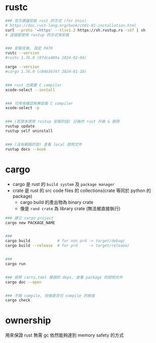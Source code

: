 
# rustc

```bash
### 官方建議安裝 rust 的方式 (for Unix)
# https://doc.rust-lang.org/book/ch01-01-installation.html
curl --proto '=https' --tlsv1.2 https://sh.rustup.rs -sSf | sh
# 這個是使用 rustup 的方式來安裝


### 安裝完後, 設定 PATH
rustc --version
#rustc 1.76.0 (07dca489a 2024-02-04)

cargo --version
#cargo 1.76.0 (c84b36747 2024-01-18)


### rust 也需要 C compiler
xcode-select --install


### 可用來確認有無安裝 C compiler
xcode-select -p


### (若原本使用 rustup 安裝的話) 日後的 rust 升級 & 刪除
rustup update
rustup self uninstall


### (沒有網路的話) 查看 local 說明文件
rustup docs --book
```


# cargo

- cargo 是 rust 的 `build system` 及 `package manager`
- crate 是 rust 的 src code files 的 collections(crate 等同於 python 的 package)
    - cargo build 的產出物為 binary crate
    - 像是 `rand crate` 為 library crate (無法被直接執行)

```bash
### 建立 cargo project
cargo new PACKAGE_NAME


### 
cargo build            # for non prd -> target/debug/
cargo build --release  # for prd     -> target/release/


### 
cargo run


### 依照 carto.toml 裡頭的 deps, 查看 package 的說明文件
cargo doc --open 


### 不做 compile, 但做是否可 compile 的檢查
cargo check
```


# ownership

用來保證 rust 無需 gc 依然能夠達到 memory safety 的方式
